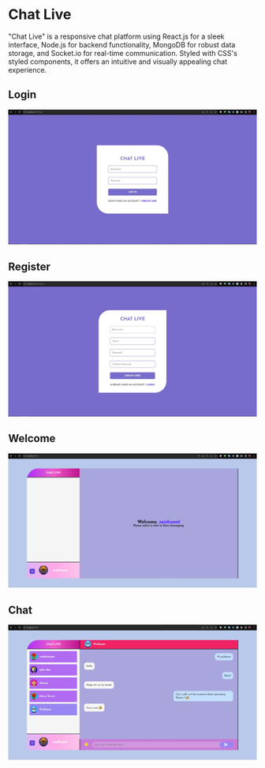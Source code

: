 # Chat Live 

"Chat Live" is a responsive chat platform using React.js for a sleek interface, Node.js for backend functionality, MongoDB for robust data storage, and Socket.io for real-time communication. Styled with CSS's styled components, it offers an intuitive and visually appealing chat experience.


## Login
![login page](/screenshots/login.JPG)

## Register
![Register page](/screenshots/register.jpg)

## Welcome
![Welcome page](/screenshots/welcome.jpg)

## Chat
![Chat page](/screenshots/chat.jpg)
